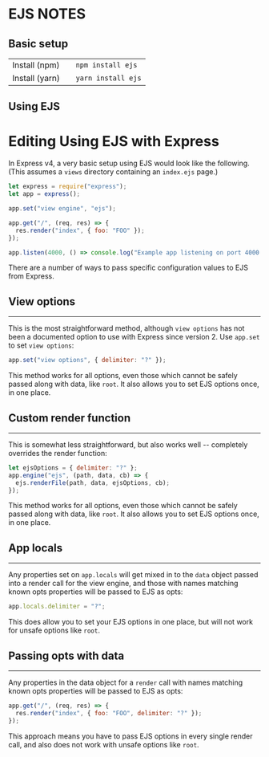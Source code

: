 # EJS NOTES

## Basic setup

|                |     |                    |
| -------------- | --- | ------------------ |
| Install (npm)  |     | `npm install ejs`  |
| Install (yarn) |     | `yarn install ejs` |

## Using EJS

# Editing Using EJS with Express

In Express v4, a very basic setup using EJS would look like the following. (This assumes a `views` directory containing an `index.ejs` page.)

```javascript
let express = require("express");
let app = express();

app.set("view engine", "ejs");

app.get("/", (req, res) => {
  res.render("index", { foo: "FOO" });
});

app.listen(4000, () => console.log("Example app listening on port 4000!"));
```

There are a number of ways to pass specific configuration values to EJS from Express.

## View options

---

This is the most straightforward method, although `view options` has not been a documented option to use with Express since version 2. Use `app.set` to set `view options`:

```javascript
app.set("view options", { delimiter: "?" });
```

This method works for all options, even those which cannot be safely passed along with data, like `root`. It also allows you to set EJS options once, in one place.

## Custom render function

---

This is somewhat less straightforward, but also works well -- completely overrides the render function:

```javascript
let ejsOptions = { delimiter: "?" };
app.engine("ejs", (path, data, cb) => {
  ejs.renderFile(path, data, ejsOptions, cb);
});
```

This method works for all options, even those which cannot be safely passed along with data, like `root`. It also allows you to set EJS options once, in one place.

## App locals

---

Any properties set on `app.locals` will get mixed in to the `data` object passed into a render call for the view engine, and those with names matching known opts properties will be passed to EJS as opts:

```javascript
app.locals.delimiter = "?";
```

This does allow you to set your EJS options in one place, but will not work for unsafe options like `root`.

## Passing opts with data

---

Any properties in the data object for a `render` call with names matching known opts properties will be passed to EJS as opts:

```javascript
app.get("/", (req, res) => {
  res.render("index", { foo: "FOO", delimiter: "?" });
});
```

This approach means you have to pass EJS options in every single render call, and also does not work with unsafe options like `root`.
